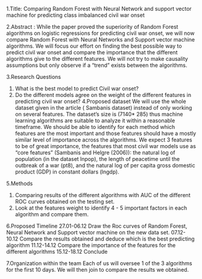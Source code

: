 1.Title: Comparing Random Forest with Neural Network and support vector machine for predicting class imbalanced civil war onset
 
2.Abstract :
While the paper proved the superiority of Random Forest algorithms on logistic regressions for predicting civil war onset, we will now compare Random Forest with Neural Networks and Support vector machine algorithms. We will focus our effort on finding the best possible way to predict civil war onset and compare the importance that the different algorithms give to the different features. We will not try to make causality assumptions but only observe if a “trend” exists between the algorithms.
 
3.Research Questions
1.  What is the best model to predict Civil war onset?
2.  Do the different models agree on the weight of the different features in predicting civil war onset?
4.Proposed dataset
We will use the whole dataset given in the article ( Sambanis dataset) instead of only working on several features. 
The dataset’s size is (7140* 285)  thus machine learning algorithms are suitable to analyze it within a reasonable timeframe. 
We should be able to identify for each method which features are the most important and those features should have a mostly similar level of importance across the algorithms. We expect 3 features to be of great importance, the features that most civil war models use as “core features” (Sambanis and Helgre (2006)): the natural log of population (in the dataset lnpop), the length of peacetime until the outbreak of a war (pt8), and the natural log of per capita gross domestic product (GDP) in constant dollars (lngdp).

5.Methods
1.   Comparing results of the different algorithms with AUC of the different ROC curves obtained on the testing set.
2.   Look at the features weight to identify 4 - 5 important factors in each algorithm and compare them.

6.Proposed Timeline
27.01-06.12
Draw the Roc curves of Random Forest, Neural Network and Support vector machine on the new data set.
07.12-10.12
Compare the results obtained and deduce which is the best predicting algorithm
11.12-14.12
Compare the importance of the features for the different algorithms
15.12-18.12
Conclude

7.Organization within the team
Each of us will oversee 1 of the 3 algorithms for the first 10 days.
We will then join to compare the results we obtained.



